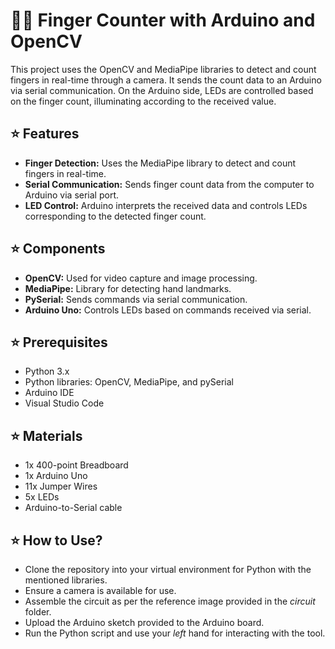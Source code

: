 # 👨‍💻 Finger Counter with Arduino and OpenCV

This project uses the OpenCV and MediaPipe libraries to detect and count fingers in real-time through a camera. It sends the count data to an Arduino via serial communication. On the Arduino side, LEDs are controlled based on the finger count, illuminating according to the received value.

## ⭐ Features

- **Finger Detection:** Uses the MediaPipe library to detect and count fingers in real-time.
- **Serial Communication:** Sends finger count data from the computer to Arduino via serial port.
- **LED Control:** Arduino interprets the received data and controls LEDs corresponding to the detected finger count.

## ⭐ Components

- **OpenCV:** Used for video capture and image processing.
- **MediaPipe:** Library for detecting hand landmarks.
- **PySerial:** Sends commands via serial communication.
- **Arduino Uno:** Controls LEDs based on commands received via serial.

## ⭐ Prerequisites

- Python 3.x
- Python libraries: OpenCV, MediaPipe, and pySerial
- Arduino IDE
- Visual Studio Code

## ⭐ Materials

- 1x 400-point Breadboard
- 1x Arduino Uno
- 11x Jumper Wires
- 5x LEDs
- Arduino-to-Serial cable

## ⭐ How to Use?

- Clone the repository into your virtual environment for Python with the mentioned libraries.
- Ensure a camera is available for use.
- Assemble the circuit as per the reference image provided in the *circuit* folder.
- Upload the Arduino sketch provided to the Arduino board.
- Run the Python script and use your *left* hand for interacting with the tool.


